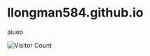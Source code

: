 # llongman584.github.io
aiueo

![Visitor Count](https://profile-counter.glitch.me/GOROman/count.svg)
